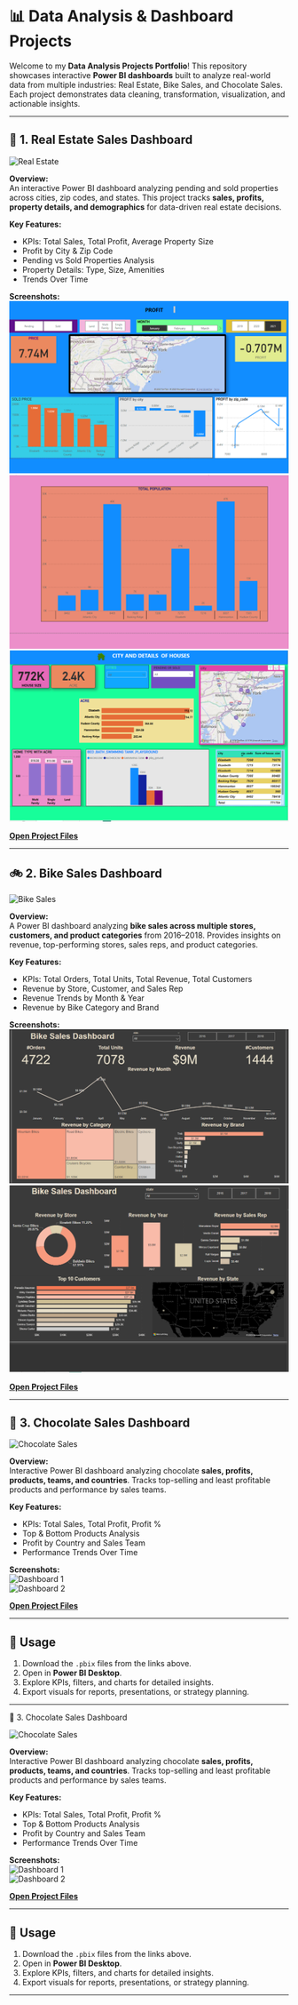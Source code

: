 # 📊 Data Analysis & Dashboard Projects

Welcome to my **Data Analysis Projects Portfolio**! This repository showcases interactive **Power BI dashboards** built to analyze real-world data from multiple industries: Real Estate, Bike Sales, and Chocolate Sales. Each project demonstrates data cleaning, transformation, visualization, and actionable insights.  

---

## 🏡 1. Real Estate Sales Dashboard

![Real Estate](https://images.unsplash.com/photo-1568605114967-8130f3a36994?auto=format&fit=crop&w=1350&q=80)

**Overview:**  
An interactive Power BI dashboard analyzing pending and sold properties across cities, zip codes, and states. This project tracks **sales, profits, property details, and demographics** for data-driven real estate decisions.  

**Key Features:**  
- KPIs: Total Sales, Total Profit, Average Property Size  
- Profit by City & Zip Code  
- Pending vs Sold Properties Analysis  
- Property Details: Type, Size, Amenities  
- Trends Over Time  

**Screenshots:**  
![Profit by City](https://github.com/Bidhanghosh/DATA-ANALYSIS-PRACTICE/blob/main/PROJECTS/Real_Estate/PROFIT.png)  
![Population Distribution](https://github.com/Bidhanghosh/DATA-ANALYSIS-PRACTICE/blob/main/PROJECTS/Real_Estate/Population.png)  
![Property Details](https://github.com/Bidhanghosh/DATA-ANALYSIS-PRACTICE/blob/main/PROJECTS/Real_Estate/CITY%20AND%20DETAILS%20OF%20HOUSES.png)  

**[Open Project Files](https://github.com/Bidhanghosh/DATA-ANALYSIS-PRACTICE/tree/main/PROJECTS/Real_Estate)**  

---

## 🚲 2. Bike Sales Dashboard

![Bike Sales](https://images.unsplash.com/photo-1597848212622-c54cb5b30c96?auto=format&fit=crop&w=1350&q=80)

**Overview:**  
A Power BI dashboard analyzing **bike sales across multiple stores, customers, and product categories** from 2016–2018. Provides insights on revenue, top-performing stores, sales reps, and product categories.  

**Key Features:**  
- KPIs: Total Orders, Total Units, Total Revenue, Total Customers  
- Revenue by Store, Customer, and Sales Rep  
- Revenue Trends by Month & Year  
- Revenue by Bike Category and Brand  

**Screenshots:**  
![Dashboard 1](https://github.com/Bidhanghosh/DATA-ANALYSIS-PRACTICE/blob/main/PROJECTS/Bike_sales/Pic-1.PNG)  
![Dashboard 2](https://github.com/Bidhanghosh/DATA-ANALYSIS-PRACTICE/blob/main/PROJECTS/Bike_sales/Pic-2.PNG)  

**[Open Project Files](https://github.com/Bidhanghosh/DATA-ANALYSIS-PRACTICE/tree/main/PROJECTS/Bike_sales)**  

---

## 🍫 3. Chocolate Sales Dashboard

![Chocolate Sales](https://images.unsplash.com/photo-1601924582975-c17d9ecf48d3?auto=format&fit=crop&w=1350&q=80)

**Overview:**  
Interactive Power BI dashboard analyzing chocolate **sales, profits, products, teams, and countries**. Tracks top-selling and least profitable products and performance by sales teams.  

**Key Features:**  
- KPIs: Total Sales, Total Profit, Profit %  
- Top & Bottom Products Analysis  
- Profit by Country and Sales Team  
- Performance Trends Over Time  

**Screenshots:**  
![Dashboard 1](https://github.com/Bidhanghosh/DATA-ANALYSIS-PRACTICE/blob/main/PROJECTS/Chocolate_Sales/Pic-1.PNG)  
![Dashboard 2](https://github.com/Bidhanghosh/DATA-ANALYSIS-PRACTICE/blob/main/PROJECTS/Chocolate_Sales/Pic-2.PNG)  

**[Open Project Files](https://github.com/Bidhanghosh/DATA-ANALYSIS-PRACTICE/tree/main/PROJECTS/Chocolate_Sales)**  

---

## 📌 Usage

1. Download the `.pbix` files from the links above.  
2. Open in **Power BI Desktop**.  
3. Explore KPIs, filters, and charts for detailed insights.  
4. Export visuals for reports, presentations, or strategy planning.  

---

🍫 3. Chocolate Sales Dashboard

![Chocolate Sales](https://images.pexels.com/photos/1095557/pexels-photo-1095557.jpeg?auto=compress&cs=tinysrgb&w=1350)

**Overview:**  
Interactive Power BI dashboard analyzing chocolate **sales, profits, products, teams, and countries**. Tracks top-selling and least profitable products and performance by sales teams.  

**Key Features:**  
- KPIs: Total Sales, Total Profit, Profit %  
- Top & Bottom Products Analysis  
- Profit by Country and Sales Team  
- Performance Trends Over Time  

**Screenshots:**  
![Dashboard 1](https://github.com/Bidhanghosh/DATA-ANALYSIS-PRACTICE/blob/main/PROJECTS/Chocolate_Sales/Pic-1.PNG)  
![Dashboard 2](https://github.com/Bidhanghosh/DATA-ANALYSIS-PRACTICE/blob/main/PROJECTS/Chocolate_Sales/Pic-2.PNG)  

**[Open Project Files](https://github.com/Bidhanghosh/DATA-ANALYSIS-PRACTICE/tree/main/PROJECTS/Chocolate_Sales)**  

---

## 📌 Usage

1. Download the `.pbix` files from the links above.  
2. Open in **Power BI Desktop**.  
3. Explore KPIs, filters, and charts for detailed insights.  
4. Export visuals for reports, presentations, or strategy planning.  


---


